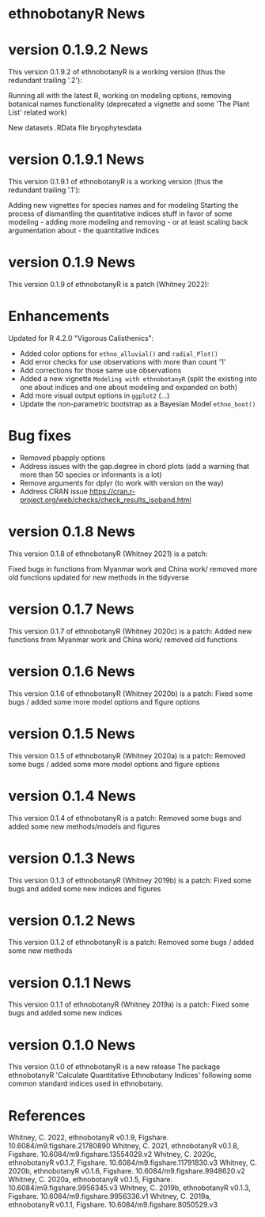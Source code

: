 # ethnobotanyR News

# version 0.1.9.2 News

This version 0.1.9.2 of ethnobotanyR is a working version (thus the redundant trailing '.2'):

Running all with the latest R, working on modeling options, removing botanical names functionality (deprecated a vignette and some 'The Plant List' related work)

New datasets .RData file bryophytesdata 

# version 0.1.9.1 News

This version 0.1.9.1 of ethnobotanyR is a working version (thus the redundant trailing '.1'):

Adding new vignettes for species names and for modeling
Starting the process of dismantling the quantitative indices stuff in favor of some modeling - adding more modeling and removing - or at least scaling back argumentation about - the quantitative indices

# version 0.1.9 News

This version 0.1.9 of ethnobotanyR is a patch (Whitney 2022):

# Enhancements

Updated for R 4.2.0 "Vigorous Calisthenics":

- Added color options for `ethno_alluvial()` and `radial_Plot()` 
- Add error checks for use observations with more than count '1'
- Add corrections for those same use observations
- Added a new vignette `Modeling with ethnobotanyR` (split the existing into one about indices and one about modeling and expanded on both)
- Add more visual output options in `ggplot2` (...)
- Update the non-parametric bootstrap as a Bayesian Model `ethno_boot()`


# Bug fixes

- Removed pbapply options
- Address issues with the gap.degree in chord plots (add a warning that more than 50 species or informants is a lot)
- Remove arguments for dplyr (to work with version on the way)
- Address CRAN issue https://cran.r-project.org/web/checks/check_results_isoband.html

# version 0.1.8 News

This version 0.1.8 of ethnobotanyR (Whitney 2021) is a patch:

Fixed bugs in functions from Myanmar work and China work/ removed more old functions updated for new methods in the tidyverse

# version 0.1.7 News

This version 0.1.7 of ethnobotanyR (Whitney 2020c) is a patch:
Added new functions from Myanmar work and China work/ removed old functions

# version 0.1.6 News

This version 0.1.6 of ethnobotanyR (Whitney 2020b) is a patch:
Fixed some bugs / added some more model options and figure options

# version 0.1.5 News

This version 0.1.5 of ethnobotanyR (Whitney 2020a) is a patch:
Removed some bugs / added some more model options and figure options

# version 0.1.4 News

This version 0.1.4 of ethnobotanyR is a patch:
Removed some bugs and added some new methods/models and figures

# version 0.1.3 News

This version 0.1.3 of ethnobotanyR (Whitney 2019b)  is a patch:
Fixed some bugs and added some new indices and figures

# version 0.1.2 News

This version 0.1.2 of ethnobotanyR is a patch:
Removed some bugs / added some new methods

# version 0.1.1 News

This version 0.1.1 of ethnobotanyR (Whitney 2019a) is a patch:
Fixed some bugs and added some new indices

# version 0.1.0 News

This version 0.1.0 of ethnobotanyR is a new release
The package ethnobotanyR 'Calculate Quantitative Ethnobotany Indices' following some common standard indices used in ethnobotany. 

# References

Whitney, C. 2022, ethnobotanyR v0.1.9, Figshare. 10.6084/m9.figshare.21780890
Whitney, C. 2021, ethnobotanyR v0.1.8, Figshare. 10.6084/m9.figshare.13554029.v2
Whitney, C. 2020c, ethnobotanyR v0.1.7, Figshare. 10.6084/m9.figshare.11791830.v3
Whitney, C. 2020b, ethnobotanyR v0.1.6, Figshare. 10.6084/m9.figshare.9948620.v2
Whitney, C. 2020a, ethnobotanyR v0.1.5, Figshare. 10.6084/m9.figshare.9956345.v3
Whitney, C. 2019b, ethnobotanyR v0.1.3, Figshare. 10.6084/m9.figshare.9956336.v1
Whitney, C. 2019a, ethnobotanyR v0.1.1, Figshare. 10.6084/m9.figshare.8050529.v3
